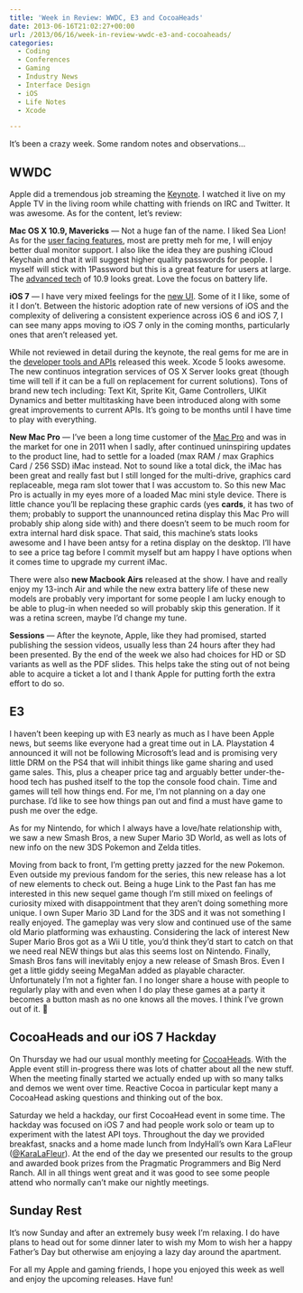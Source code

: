 ```yaml
---
title: 'Week in Review: WWDC, E3 and CocoaHeads'
date: 2013-06-16T21:02:27+00:00
url: /2013/06/16/week-in-review-wwdc-e3-and-cocoaheads/
categories:
  - Coding
  - Conferences
  - Gaming
  - Industry News
  - Interface Design
  - iOS
  - Life Notes
  - Xcode

---
```

It&#8217;s been a crazy week. Some random notes and observations&#8230;

## WWDC

Apple did a tremendous job streaming the [Keynote][1]. I watched it live on my Apple TV in the living room while chatting with friends on IRC and Twitter. It was awesome. As for the content, let&#8217;s review:

**Mac OS X 10.9, Mavericks** &#8212; Not a huge fan of the name. I liked Sea Lion! As for the [user facing features][2], most are pretty meh for me, I will enjoy better dual monitor support. I also like the idea they are pushing iCloud Keychain and that it will suggest higher quality passwords for people. I myself will stick with 1Password but this is a great feature for users at large. The [advanced tech][3] of 10.9 looks great. Love the focus on battery life.

**iOS 7** &#8212; I have very mixed feelings for the [new UI][4]. Some of it I like, some of it I don&#8217;t. Between the historic adoption rate of new versions of iOS and the complexity of delivering a consistent experience across iOS 6 and iOS 7, I can see many apps moving to iOS 7 only in the coming months, particularly ones that aren&#8217;t released yet.

While not reviewed in detail during the keynote, the real gems for me are in the [developer tools and APIs][5] released this week. Xcode 5 looks awesome. The new continuos integration services of OS X Server looks great (though time will tell if it can be a full on replacement for current solutions). Tons of brand new tech including: Text Kit, Sprite Kit, Game Controllers, UIKit Dynamics and better multitasking have been introduced along with some great improvements to current APIs. It&#8217;s going to be months until I have time to play with everything.

**New Mac Pro** &#8212; I&#8217;ve been a long time customer of the [Mac Pro][6] and was in the market for one in 2011 when I sadly, after continued uninspiring updates to the product line, had to settle for a loaded (max RAM / max Graphics Card / 256 SSD) iMac instead. Not to sound like a total dick, the iMac has been great and really fast but I still longed for the multi-drive, graphics card replaceable, mega ram slot tower that I was accustom to. So this new Mac Pro is actually in my eyes more of a loaded Mac mini style device. There is little chance you&#8217;ll be replacing these graphic cards (yes **cards**, it has two of them; probably to support the unannounced retina display this Mac Pro will probably ship along side with) and there doesn&#8217;t seem to be much room for extra internal hard disk space. That said, this machine&#8217;s stats looks awesome and I have been antsy for a retina display on the desktop. I&#8217;ll have to see a price tag before I commit myself but am happy I have options when it comes time to upgrade my current iMac.

There were also **new Macbook Airs** released at the show. I have and really enjoy my 13-inch Air and while the new extra battery life of these new models are probably very important for some people I am lucky enough to be able to plug-in when needed so will probably skip this generation. If it was a retina screen, maybe I&#8217;d change my tune.

**Sessions** &#8212; After the keynote, Apple, like they had promised, started publishing the session videos, usually less than 24 hours after they had been presented. By the end of the week we also had choices for HD or SD variants as well as the PDF slides. This helps take the sting out of not being able to acquire a ticket a lot and I thank Apple for putting forth the extra effort to do so.

## E3

I haven&#8217;t been keeping up with E3 nearly as much as I have been Apple news, but seems like everyone had a great time out in LA. Playstation 4 announced it will not be following Microsoft&#8217;s lead and is promising very little DRM on the PS4 that will inhibit things like game sharing and used game sales. This, plus a cheaper price tag and arguably better under-the-hood tech has pushed itself to the top the console food chain. Time and games will tell how things end. For me, I&#8217;m not planning on a day one purchase. I&#8217;d like to see how things pan out and find a must have game to push me over the edge.

As for my Nintendo, for which I always have a love/hate relationship with, we saw a new Smash Bros, a new Super Mario 3D World, as well as lots of new info on the new 3DS Pokemon and Zelda titles.

Moving from back to front, I&#8217;m getting pretty jazzed for the new Pokemon. Even outside my previous fandom for the series, this new release has a lot of new elements to check out. Being a huge Link to the Past fan has me interested in this new sequel game though I&#8217;m still mixed on feelings of curiosity mixed with disappointment that they aren&#8217;t doing something more unique. I own Super Mario 3D Land for the 3DS and it was not something I really enjoyed. The gameplay was very slow and continued use of the same old Mario platforming was exhausting. Considering the lack of interest New Super Mario Bros got as a Wii U title, you&#8217;d think they&#8217;d start to catch on that we need real NEW things but alas this seems lost on Nintendo. Finally, Smash Bros fans will inevitably enjoy a new release of Smash Bros. Even I get a little giddy seeing MegaMan added as playable character. Unfortunately I&#8217;m not a fighter fan. I no longer share a house with people to regularly play with and even when I do play these games at a party it becomes a button mash as no one knows all the moves. I think I&#8217;ve grown out of it. 🙁

## CocoaHeads and our iOS 7 Hackday

On Thursday we had our usual monthly meeting for [CocoaHeads][7]. With the Apple event still in-progress there was lots of chatter about all the new stuff. When the meeting finally started we actually ended up with so many talks and demos we went over time. Reactive Cocoa in particular kept many a CocoaHead asking questions and thinking out of the box.

Saturday we held a hackday, our first CocoaHead event in some time. The hackday was focused on iOS 7 and had people work solo or team up to experiment with the latest API toys. Throughout the day we provided breakfast, snacks and a home made lunch from IndyHall’s own Kara LaFleur ([@KaraLaFleur][8]). At the end of the day we presented our results to the group and awarded book prizes from the Pragmatic Programmers and Big Nerd Ranch. All in all things went great and it was good to see some people attend who normally can&#8217;t make our nightly meetings.

## Sunday Rest

It&#8217;s now Sunday and after an extremely busy week I&#8217;m relaxing. I do have plans to head out for some dinner later to wish my Mom to wish her a happy Father&#8217;s Day but otherwise am enjoying a lazy day around the apartment.

For all my Apple and gaming friends, I hope you enjoyed this week as well and enjoy the upcoming releases. Have fun!

 [1]: http://www.apple.com/apple-events/june-2013/
 [2]: http://www.apple.com/osx/preview/
 [3]: http://www.apple.com/osx/preview/advanced-technologies.html
 [4]: http://www.apple.com/ios/ios7/
 [5]: https://developer.apple.com/ios7/
 [6]: http://www.apple.com/mac-pro/
 [7]: http://phillycocoa.org/
 [8]: http://twitter.com/KaraLaFleur